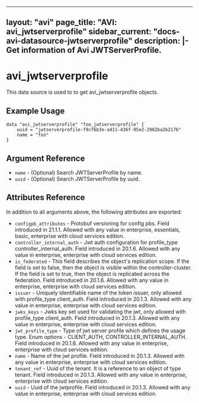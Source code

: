 <!--
    Copyright 2021 VMware, Inc.
    SPDX-License-Identifier: Mozilla Public License 2.0
-->
---
layout: "avi"
page_title: "AVI: avi_jwtserverprofile"
sidebar_current: "docs-avi-datasource-jwtserverprofile"
description: |-
  Get information of Avi JWTServerProfile.
---

# avi_jwtserverprofile

This data source is used to to get avi_jwtserverprofile objects.

## Example Usage

```hcl
data "avi_jwtserverprofile" "foo_jwtserverprofile" {
    uuid = "jwtserverprofile-f9cf6b3e-a411-436f-95e2-2982ba2b217b"
    name = "foo"
}
```

## Argument Reference

* `name` - (Optional) Search JWTServerProfile by name.
* `uuid` - (Optional) Search JWTServerProfile by uuid.

## Attributes Reference

In addition to all arguments above, the following attributes are exported:

* `configpb_attributes` - Protobuf versioning for config pbs. Field introduced in 21.1.1. Allowed with any value in enterprise, essentials, basic, enterprise with cloud services edition.
* `controller_internal_auth` - Jwt auth configuration for profile_type controller_internal_auth. Field introduced in 20.1.6. Allowed with any value in enterprise, enterprise with cloud services edition.
* `is_federated` - This field describes the object's replication scope. If the field is set to false, then the object is visible within the controller-cluster. If the field is set to true, then the object is replicated across the federation. Field introduced in 20.1.6. Allowed with any value in enterprise, enterprise with cloud services edition.
* `issuer` - Uniquely identifiable name of the token issuer, only allowed with profile_type client_auth. Field introduced in 20.1.3. Allowed with any value in enterprise, enterprise with cloud services edition.
* `jwks_keys` - Jwks key set used for validating the jwt, only allowed with profile_type client_auth. Field introduced in 20.1.3. Allowed with any value in enterprise, enterprise with cloud services edition.
* `jwt_profile_type` - Type of jwt server profile which defines the usage type. Enum options - CLIENT_AUTH, CONTROLLER_INTERNAL_AUTH. Field introduced in 20.1.6. Allowed with any value in enterprise, enterprise with cloud services edition.
* `name` - Name of the jwt profile. Field introduced in 20.1.3. Allowed with any value in enterprise, enterprise with cloud services edition.
* `tenant_ref` - Uuid of the tenant. It is a reference to an object of type tenant. Field introduced in 20.1.3. Allowed with any value in enterprise, enterprise with cloud services edition.
* `uuid` - Uuid of the jwtprofile. Field introduced in 20.1.3. Allowed with any value in enterprise, enterprise with cloud services edition.

